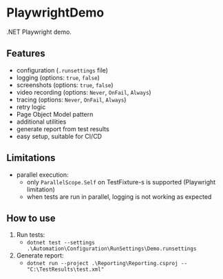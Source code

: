 # PlaywrightDemo
.NET Playwright demo.

## Features
- configuration (`.runsettings` file)
- logging (options: `true`, `false`)
- screenshots (options: `true`, `false`)
- video recording (options: `Never`, `OnFail`, `Always`)
- tracing (options: `Never`, `OnFail`, `Always`)
- retry logic
- Page Object Model pattern
- additional utilities
- generate report from test results
- easy setup, suitable for CI/CD

## Limitations
- parallel execution:
	- only `ParallelScope.Self` on TestFixture-s is supported (Playwright limitation)
	- when tests are run in parallel, logging is not working as expected

## How to use
1. Run tests:
	- `dotnet test --settings .\Automation\Configuration\RunSettings\Demo.runsettings`
2. Generate report:
	- `dotnet run --project .\Reporting\Reporting.csproj -- "C:\TestResults\test.xml"`
